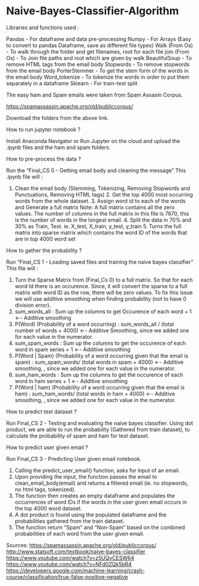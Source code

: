 # Naive-Bayes-Classifier-Algorithm

Libraries and functions used : 


Pandas - For dataframe and data pre-processing
Numpy - For Arrays (Easy to convert to pandas Dataframe, save as different file types)
Walk (From Os) - To walk through the folder and get filenames, root for each file
 join (From Os) - To Join file paths and root which are given by walk
BeautifulSoup - To remove HTML tags from the email body
Stopwords - To remove stopwords from the email body
PorterStemmer - To get the stem form of the words in the email body
Word_tokenize - To tokenize the words in order to put them separately in a dataframe
Sklearn - For train-test split


The easy ham and Spam emails were taken from Spam Assasin Corpus.

https://spamassassin.apache.org/old/publiccorpus/ 

Download the folders from the above link.

How to run jupyter notebook ? 

Install Anaconda Navigator or Run Jupyter on the cloud and upload the .ipynb files and the ham and spam folders.


How to pre-process the data ? 

Run the “Final_CS 0 - Getting email body and cleaning the message”
This .ipynb file will :
  1. Clean the email body (Stemming, Tokenizing, Removing Stopwords and Punctuations, Removing HTML tags)
	2. Get the top 4000 most occurring words from the whole dataset. 
	3. Assign word id to each of the words and Generate a full matrix 
  Note: A full matrix contains all the zero values. The number of columns in the full matrix in this file is 7670, this is the number of words in the longest email. 
	4. Split the data in 70% and 30% as Train, Test. ie. X_test, X_train, y_test, y_train
	5. Turns the full matrix into sparse matrix which contains the word ID of the words that are in top 4000 word set


How to gather the probability ? 

Run “Final_CS 1 - Loading saved files and training the naive bayes classifier” 
This file will : 
1. Turn the Sparse Matrix from (Final_Cs 0) to a full matrix. So that for each word Id there is an occurence. Since, it will convert the sparse to a full matrix with word ID as the row, there will be zero values. To fix this issue we will use additive smoothing when finding probability (not to have 0 division error).
2. sum_words_all : Sum up the columns to get Occurence of each word  + 1 ←- Additive smoothing
3. P(Word) (Probability of a word occurring) : sum_words_all / (total number of words + 4000) ←- Additive Smoothing, since we added one for each value in the numerator.
4. sum_spam_words : Sum up the columns to get the occurence of each word in spam series + 1 ←- Additive smoothing
5. P(Word | Spam) (Probability of a word occurring given that the email is spam) : sum_spam_words/ (total words in spam + 4000) ←- Additive smoothing, , since we added one for each value in the numerator.
6. sum_ham_words : Sum up the columns to get the occurence of each word in ham series + 1 ←- Additive smoothing
7. P(Word | ham) (Probability of a word occurring given that the email is ham) : sum_ham_words/ (total words in ham + 4000) ←- Additive smoothing, , since we added one for each value in the numerator.


How to predict test dataset ? 

Run Final_CS 2 - Testing and evaluating the naive bayes classifier.
Using dot product, we are able to run the probability (Gathered from train dataset), to calculate the probability of spam and ham for test dataset. 


How to predict user given email ? 

Run Final_CS 3 - Predicting User given email notebook.
1. Calling the predict_user_email() function, asks for input of an email.
2. Upon providing the input, the function passes the email to clean_email_body(email) and returns a filtered email (ie. no stopwords, no html tags, tokenized).
3. The function then creates an empty dataframe and populates the occurrences of word IDs if the words in the user given email occurs in the top 4000 word dataset.
4. A dot product is found using the populated dataframe and the probabilities gathered from the train dataset.
5. The function return “Spam” and “Non-Spam” based on the combined probabilities of each word from the user given email.


Sources: 
https://spamassassin.apache.org/old/publiccorpus/
http://www.statsoft.com/textbook/naive-bayes-classifier
https://www.youtube.com/watch?v=z5UQyCESW64
https://www.youtube.com/watch?v=NFd0ZQk5bR4
https://developers.google.com/machine-learning/crash-course/classification/true-false-positive-negative



